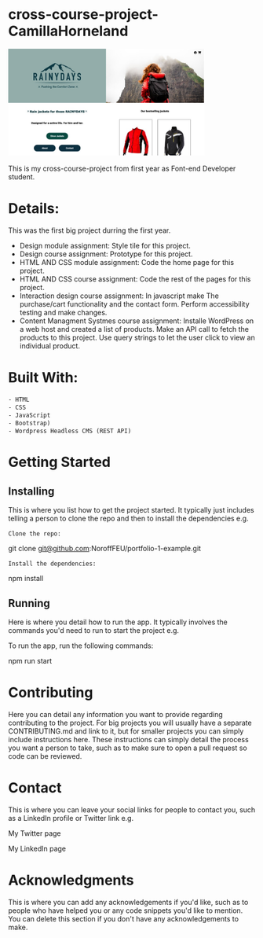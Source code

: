 # cross-course-project-CamillaHorneland

<img src="https://github.com/Noroff-FEU-Assignments/cross-course-project-CamillaHorneland/blob/main/images/rainyday.jpeg?raw=true" alt="image of Rainyday web" width="400px">

This is my cross-course-project from first year as Font-end Developer student.

 # Details:

This was the first big project durring the first year. 

- Design module assignment: Style tile for this project.
- Design course assignment: Prototype for this project.
- HTML AND CSS module assignment: Code the home page for this project.
- HTML AND CSS course assignment: Code the rest of the pages for this project.
- Interaction design course assignment: In javascript make The purchase/cart functionality and the contact form. Perform accessibility testing and make changes. 
- Content Managment Systmes course assignment: Installe WordPress on a web host and created a list of products. Make an API call to fetch the products to this project. Use query strings to let the user click to view an individual product. 

# Built With:

    - HTML
    - CSS
    - JavaScript
    - Bootstrap)
    - Wordpress Headless CMS (REST API)

# Getting Started
## Installing

This is where you list how to get the project started. It typically just includes telling a person to clone the repo and then to install the dependencies e.g.

    Clone the repo:

git clone git@github.com:NoroffFEU/portfolio-1-example.git

    Install the dependencies:

npm install

## Running

Here is where you detail how to run the app. It typically involves the commands you'd need to run to start the project e.g.

To run the app, run the following commands:

npm run start

# Contributing

Here you can detail any information you want to provide regarding contributing to the project. For big projects you will usually have a separate CONTRIBUTING.md and link to it, but for smaller projects you can simply include instructions here. These instructions can simply detail the process you want a person to take, such as to make sure to open a pull request so code can be reviewed.

# Contact

This is where you can leave your social links for people to contact you, such as a LinkedIn profile or Twitter link e.g.

My Twitter page

My LinkedIn page

# Acknowledgments

This is where you can add any acknowledgements if you'd like, such as to people who have helped you or any code snippets you'd like to mention. You can delete this section if you don't have any acknowledgements to make.
